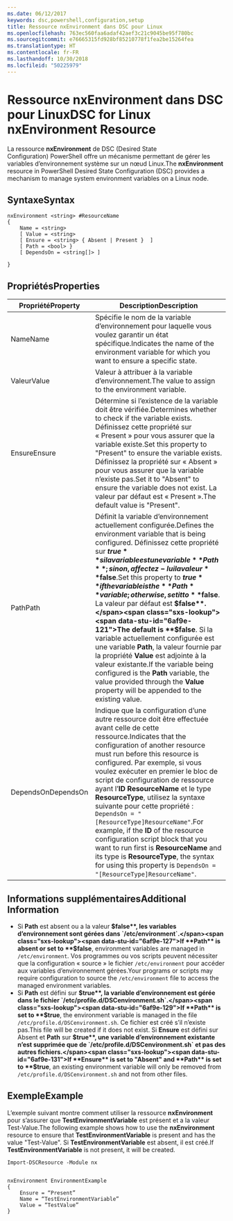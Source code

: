 ```yaml
---
ms.date: 06/12/2017
keywords: dsc,powershell,configuration,setup
title: Ressource nxEnvironment dans DSC pour Linux
ms.openlocfilehash: 763ec560faa6adaf42aef3c21c9045be95f780bc
ms.sourcegitcommit: e76665315fd928bf85210778f1fea2be15264fea
ms.translationtype: HT
ms.contentlocale: fr-FR
ms.lasthandoff: 10/30/2018
ms.locfileid: "50225979"
---
```

# <a name="dsc-for-linux-nxenvironment-resource"></a><span data-ttu-id="6af9e-103">Ressource nxEnvironment dans DSC pour Linux</span><span class="sxs-lookup"><span data-stu-id="6af9e-103">DSC for Linux nxEnvironment Resource</span></span>

<span data-ttu-id="6af9e-104">La ressource **nxEnvironment** de DSC (Desired State Configuration) PowerShell offre un mécanisme permettant de gérer les variables d’environnement système sur un nœud Linux.</span><span class="sxs-lookup"><span data-stu-id="6af9e-104">The **nxEnvironment** resource in PowerShell Desired State Configuration (DSC) provides a mechanism to manage system environment variables on a Linux node.</span></span>

## <a name="syntax"></a><span data-ttu-id="6af9e-105">Syntaxe</span><span class="sxs-lookup"><span data-stu-id="6af9e-105">Syntax</span></span>

```
nxEnvironment <string> #ResourceName
{
    Name = <string>
    [ Value = <string>
    [ Ensure = <string> { Absent | Present }  ]
    [ Path = <bool> }
    [ DependsOn = <string[]> ]

}
```

## <a name="properties"></a><span data-ttu-id="6af9e-106">Propriétés</span><span class="sxs-lookup"><span data-stu-id="6af9e-106">Properties</span></span>

|  <span data-ttu-id="6af9e-107">Propriété</span><span class="sxs-lookup"><span data-stu-id="6af9e-107">Property</span></span> |  <span data-ttu-id="6af9e-108">Description</span><span class="sxs-lookup"><span data-stu-id="6af9e-108">Description</span></span> |
|---|---|
| <span data-ttu-id="6af9e-109">Name</span><span class="sxs-lookup"><span data-stu-id="6af9e-109">Name</span></span>| <span data-ttu-id="6af9e-110">Spécifie le nom de la variable d’environnement pour laquelle vous voulez garantir un état spécifique.</span><span class="sxs-lookup"><span data-stu-id="6af9e-110">Indicates the name of the environment variable for which you want to ensure a specific state.</span></span>|
| <span data-ttu-id="6af9e-111">Valeur</span><span class="sxs-lookup"><span data-stu-id="6af9e-111">Value</span></span>| <span data-ttu-id="6af9e-112">Valeur à attribuer à la variable d’environnement.</span><span class="sxs-lookup"><span data-stu-id="6af9e-112">The value to assign to the environment variable.</span></span>|
| <span data-ttu-id="6af9e-113">Ensure</span><span class="sxs-lookup"><span data-stu-id="6af9e-113">Ensure</span></span>| <span data-ttu-id="6af9e-114">Détermine si l’existence de la variable doit être vérifiée.</span><span class="sxs-lookup"><span data-stu-id="6af9e-114">Determines whether to check if the variable exists.</span></span> <span data-ttu-id="6af9e-115">Définissez cette propriété sur « Present » pour vous assurer que la variable existe.</span><span class="sxs-lookup"><span data-stu-id="6af9e-115">Set this property to "Present" to ensure the variable exists.</span></span> <span data-ttu-id="6af9e-116">Définissez la propriété sur « Absent » pour vous assurer que la variable n’existe pas.</span><span class="sxs-lookup"><span data-stu-id="6af9e-116">Set it to "Absent" to ensure the variable does not exist.</span></span> <span data-ttu-id="6af9e-117">La valeur par défaut est « Present ».</span><span class="sxs-lookup"><span data-stu-id="6af9e-117">The default value is "Present".</span></span>|
| <span data-ttu-id="6af9e-118">Path</span><span class="sxs-lookup"><span data-stu-id="6af9e-118">Path</span></span>| <span data-ttu-id="6af9e-119">Définit la variable d’environnement actuellement configurée.</span><span class="sxs-lookup"><span data-stu-id="6af9e-119">Defines the environment variable that is being configured.</span></span> <span data-ttu-id="6af9e-120">Définissez cette propriété sur **$true** si la variable est une variable **Path** ; sinon, affectez-lui la valeur **$false**.</span><span class="sxs-lookup"><span data-stu-id="6af9e-120">Set this property to **$true** if the variable is the **Path** variable; otherwise, set it to **$false**.</span></span> <span data-ttu-id="6af9e-121">La valeur par défaut est **$false**.</span><span class="sxs-lookup"><span data-stu-id="6af9e-121">The default is **$false**.</span></span> <span data-ttu-id="6af9e-122">Si la variable actuellement configurée est une variable **Path**, la valeur fournie par la propriété **Value** est adjointe à la valeur existante.</span><span class="sxs-lookup"><span data-stu-id="6af9e-122">If the variable being configured is the **Path** variable, the value provided through the **Value** property will be appended to the existing value.</span></span>|
| <span data-ttu-id="6af9e-123">DependsOn</span><span class="sxs-lookup"><span data-stu-id="6af9e-123">DependsOn</span></span> | <span data-ttu-id="6af9e-124">Indique que la configuration d’une autre ressource doit être effectuée avant celle de cette ressource.</span><span class="sxs-lookup"><span data-stu-id="6af9e-124">Indicates that the configuration of another resource must run before this resource is configured.</span></span> <span data-ttu-id="6af9e-125">Par exemple, si vous voulez exécuter en premier le bloc de script de configuration de ressource ayant l’**ID** **ResourceName** et le type **ResourceType**, utilisez la syntaxe suivante pour cette propriété : `DependsOn = "[ResourceType]ResourceName"`.</span><span class="sxs-lookup"><span data-stu-id="6af9e-125">For example, if the **ID** of the resource configuration script block that you want to run first is **ResourceName** and its type is **ResourceType**, the syntax for using this property is `DependsOn = "[ResourceType]ResourceName"`.</span></span>|

## <a name="additional-information"></a><span data-ttu-id="6af9e-126">Informations supplémentaires</span><span class="sxs-lookup"><span data-stu-id="6af9e-126">Additional Information</span></span>

* <span data-ttu-id="6af9e-127">Si **Path** est absent ou a la valeur **$false**, les variables d’environnement sont gérées dans `/etc/environment`.</span><span class="sxs-lookup"><span data-stu-id="6af9e-127">If **Path** is absent or set to **$false**, environment variables are managed in `/etc/environment`.</span></span> <span data-ttu-id="6af9e-128">Vos programmes ou vos scripts peuvent nécessiter que la configuration « source » le fichier `/etc/environment` pour accéder aux variables d’environnement gérées.</span><span class="sxs-lookup"><span data-stu-id="6af9e-128">Your programs or scripts may require configuration to source the `/etc/environment` file to access the managed environment variables.</span></span>
* <span data-ttu-id="6af9e-129">Si **Path** est défini sur **$true**, la variable d’environnement est gérée dans le fichier `/etc/profile.d/DSCenvironment.sh`.</span><span class="sxs-lookup"><span data-stu-id="6af9e-129">If **Path** is set to **$true**, the environment variable is managed in the file `/etc/profile.d/DSCenvironment.sh`.</span></span> <span data-ttu-id="6af9e-130">Ce fichier est créé s’il n’existe pas.</span><span class="sxs-lookup"><span data-stu-id="6af9e-130">This file will be created if it does not exist.</span></span> <span data-ttu-id="6af9e-131">Si **Ensure** est défini sur Absent et **Path** sur **$true**, une variable d’environnement existante n’est supprimée que de `/etc/profile.d/DSCenvironment.sh` et pas des autres fichiers.</span><span class="sxs-lookup"><span data-stu-id="6af9e-131">If **Ensure** is set to "Absent" and **Path** is set to **$true**, an existing environment variable will only be removed from `/etc/profile.d/DSCenvironment.sh` and not from other files.</span></span>

## <a name="example"></a><span data-ttu-id="6af9e-132">Exemple</span><span class="sxs-lookup"><span data-stu-id="6af9e-132">Example</span></span>

<span data-ttu-id="6af9e-133">L’exemple suivant montre comment utiliser la ressource **nxEnvironment** pour s’assurer que **TestEnvironmentVariable** est présent et a la valeur Test-Value.</span><span class="sxs-lookup"><span data-stu-id="6af9e-133">The following example shows how to use the **nxEnvironment** resource to ensure that **TestEnvironmentVariable** is present and has the value "Test-Value".</span></span> <span data-ttu-id="6af9e-134">Si **TestEnvironmentVariable** est absent, il est créé.</span><span class="sxs-lookup"><span data-stu-id="6af9e-134">If **TestEnvironmentVariable** is not present, it will be created.</span></span>

```
Import-DSCResource -Module nx


nxEnvironment EnvironmentExample
{
    Ensure = “Present”
    Name = “TestEnvironmentVariable”
    Value = “TestValue”
}
```